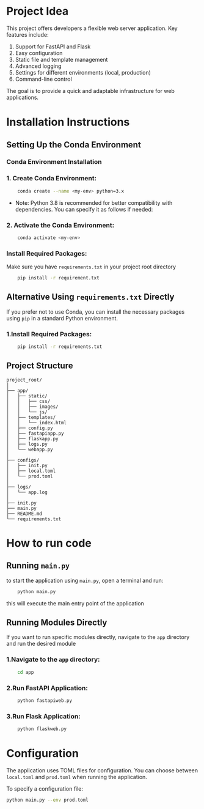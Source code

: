 # Project Idea

This project offers developers a flexible web server application. Key features include:

1. Support for FastAPI and Flask
2. Easy configuration
3. Static file and template management
4. Advanced logging
5. Settings for different environments (local, production)
6. Command-line control

The goal is to provide a quick and adaptable infrastructure for web applications.

# Installation Instructions

## Setting Up the Conda Environment

### Conda Environment Installation

### 1. Create Conda Environment:


```bash
    conda create --name <my-env> python=3.x 
```
* Note: Python 3.8 is recommended for better compatibility with dependencies. You can specify it as follows if needed:

### 2. Activate the Conda Environment:

```bash
    conda activate <my-env>
```

### Install Required Packages:

Make sure you have `requirements.txt` in your project root directory

```bash
    pip install -r requirement.txt
```

## Alternative Using `requirements.txt` Directly

If you prefer not to use Conda, you can install the necessary packages using `pip` in a standard Python environment.

### 1.Install Required Packages:

```bash
    pip install -r requirements.txt
```

## Project Structure

    project_root/
    │
    ├── app/
    │   ├── static/
    │   │   ├── css/
    │   │   ├── images/
    │   │   └── js/
    │   ├── templates/
    │   │   └── index.html
    │   ├── config.py
    │   ├── fastapiapp.py
    │   ├── flaskapp.py
    │   ├── logs.py
    │   └── webapp.py
    │
    ├── configs/
    │   ├── init.py
    │   ├── local.toml
    │   └── prod.toml
    │
    ├── logs/
    │   └── app.log
    │
    ├── init.py
    ├── main.py
    ├── README.md
    └── requirements.txt


# How to run code 

## Running `main.py`
to start the application using `main.py`, open a terminal and run:


```bash
    python main.py
```
this will execute the main entry point of the application

## Running Modules Directly
If you want to run specific modules directly, navigate to the `app` directory and run the desired module 

### 1.Navigate to the `app` directory:

```bash
    cd app
```

### 2.Run FastAPI Application:

```bash
    python fastapiweb.py
```

### 3.Run Flask Application:

```bash
    python flaskweb.py
```

# Configuration
The application uses TOML files for configuration. You can choose between `local.toml` and `prod.toml` when running the application.

To specify a configuration file:
```bash
python main.py --env prod.toml
```